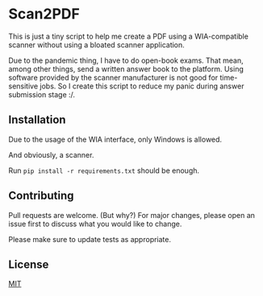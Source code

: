 # Scan2PDF

This is just a tiny script to help me create a PDF using a WIA-compatible scanner without using a bloated scanner application.

Due to the pandemic thing, I have to do open-book exams. That mean, among other things, send a written answer book to the platform. Using software provided by the scanner manufacturer is not good for time-sensitive jobs. So I create this script to reduce my panic during answer submission stage :/.

## Installation

Due to the usage of the WIA interface, only Windows is allowed.

And obviously, a scanner.

Run `pip install -r requirements.txt` should be enough.

## Contributing

Pull requests are welcome. (But why?) For major changes, please open an issue first to discuss what you would like to change.

Please make sure to update tests as appropriate.

## License

[MIT](https://choosealicense.com/licenses/mit/)
